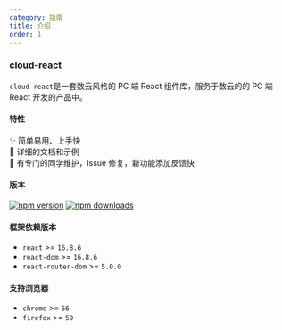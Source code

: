 ```yaml
---
category: 指南
title: 介绍
order: 1
---
```


### cloud-react

`cloud-react`是一套数云风格的 PC 端 React 组件库，服务于数云的的 PC 端 React 开发的产品中。

#### 特性

✨ 简单易用、上手快  
📃 详细的文档和示例  
🌈 有专门的同学维护，issue 修复，新功能添加反馈快

#### 版本

[![npm version](https://img.shields.io/npm/v/cloud-react.svg?style=flat-square)](https://www.npmjs.com/package/cloud-react)
[![npm downloads](https://img.shields.io/npm/dt/cloud-react.svg?style=flat-square)](https://www.npmjs.com/package/cloud-react)

#### 框架依赖版本
- `react` >= `16.8.6`
- `react-dom` >= `16.8.6`
- `react-router-dom` >= `5.0.0`

#### 支持浏览器
- `chrome` >= `56`
- `firefox` >= `59`
